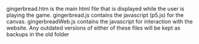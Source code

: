 gingerbread.htm is the main html file that is displayed while the user is playing the game.
gingerbread.js contains the javascript (p5.js) for the canvas.
gingerbreadWeb.js contains the javascript for interaction with the website.
Any outdated versions of either of these files will be kept as backups in the old folder